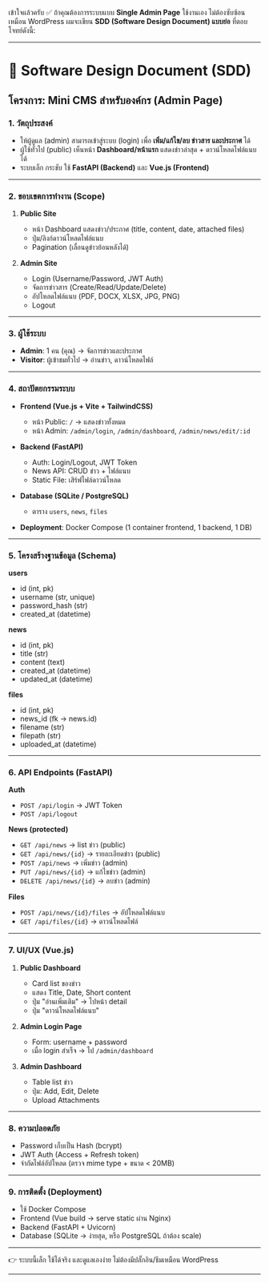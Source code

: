 เข้าใจแล้วครับ ✅
ถ้าคุณต้องการระบบแบบ **Single Admin Page** ใช้งานเอง ไม่ต้องซับซ้อนเหมือน WordPress ผมจะเขียน **SDD (Software Design Document) แบบย่อ** ที่ตอบโจทย์ดังนี้:

---

# 📑 Software Design Document (SDD)

## โครงการ: Mini CMS สำหรับองค์กร (Admin Page)

### 1. วัตถุประสงค์

* ให้ผู้ดูแล (admin) สามารถเข้าสู่ระบบ (login) เพื่อ **เพิ่ม/แก้ไข/ลบ ข่าวสาร และประกาศ** ได้
* ผู้ใช้ทั่วไป (public) เห็นหน้า **Dashboard/หน้าแรก** แสดงข่าวล่าสุด + ดาวน์โหลดไฟล์แนบได้
* ระบบเล็ก กระชับ ใช้ **FastAPI (Backend)** และ **Vue.js (Frontend)**

---

### 2. ขอบเขตการทำงาน (Scope)

1. **Public Site**

   * หน้า Dashboard แสดงข่าว/ประกาศ (title, content, date, attached files)
   * ปุ่ม/ลิงก์ดาวน์โหลดไฟล์แนบ
   * Pagination (เลื่อนดูข่าวย้อนหลังได้)

2. **Admin Site**

   * Login (Username/Password, JWT Auth)
   * จัดการข่าวสาร (Create/Read/Update/Delete)
   * อัปโหลดไฟล์แนบ (PDF, DOCX, XLSX, JPG, PNG)
   * Logout

---

### 3. ผู้ใช้ระบบ

* **Admin**: 1 คน (คุณ) → จัดการข่าวและประกาศ
* **Visitor**: ผู้เข้าชมทั่วไป → อ่านข่าว, ดาวน์โหลดไฟล์

---

### 4. สถาปัตยกรรมระบบ

* **Frontend (Vue.js + Vite + TailwindCSS)**

  * หน้า Public: `/` → แสดงข่าวทั้งหมด
  * หน้า Admin: `/admin/login`, `/admin/dashboard`, `/admin/news/edit/:id`
* **Backend (FastAPI)**

  * Auth: Login/Logout, JWT Token
  * News API: CRUD ข่าว + ไฟล์แนบ
  * Static File: เสิร์ฟไฟล์ดาวน์โหลด
* **Database (SQLite / PostgreSQL)**

  * ตาราง `users`, `news`, `files`
* **Deployment**: Docker Compose (1 container frontend, 1 backend, 1 DB)

---

### 5. โครงสร้างฐานข้อมูล (Schema)

**users**

* id (int, pk)
* username (str, unique)
* password\_hash (str)
* created\_at (datetime)

**news**

* id (int, pk)
* title (str)
* content (text)
* created\_at (datetime)
* updated\_at (datetime)

**files**

* id (int, pk)
* news\_id (fk → news.id)
* filename (str)
* filepath (str)
* uploaded\_at (datetime)

---

### 6. API Endpoints (FastAPI)

**Auth**

* `POST /api/login` → JWT Token
* `POST /api/logout`

**News (protected)**

* `GET /api/news` → list ข่าว (public)
* `GET /api/news/{id}` → รายละเอียดข่าว (public)
* `POST /api/news` → เพิ่มข่าว (admin)
* `PUT /api/news/{id}` → แก้ไขข่าว (admin)
* `DELETE /api/news/{id}` → ลบข่าว (admin)

**Files**

* `POST /api/news/{id}/files` → อัปโหลดไฟล์แนบ
* `GET /api/files/{id}` → ดาวน์โหลดไฟล์

---

### 7. UI/UX (Vue.js)

1. **Public Dashboard**

   * Card list ของข่าว
   * แสดง Title, Date, Short content
   * ปุ่ม "อ่านเพิ่มเติม" → ไปหน้า detail
   * ปุ่ม "ดาวน์โหลดไฟล์แนบ"

2. **Admin Login Page**

   * Form: username + password
   * เมื่อ login สำเร็จ → ไป `/admin/dashboard`

3. **Admin Dashboard**

   * Table list ข่าว
   * ปุ่ม: Add, Edit, Delete
   * Upload Attachments

---

### 8. ความปลอดภัย

* Password เก็บเป็น Hash (bcrypt)
* JWT Auth (Access + Refresh token)
* จำกัดไฟล์อัปโหลด (ตรวจ mime type + ขนาด < 20MB)

---

### 9. การติดตั้ง (Deployment)

* ใช้ Docker Compose
* Frontend (Vue build → serve static ผ่าน Nginx)
* Backend (FastAPI + Uvicorn)
* Database (SQLite → ง่ายสุด, หรือ PostgreSQL ถ้าต้อง scale)

---

👉 ระบบนี้เล็ก ใช้ได้จริง และดูแลเองง่าย ไม่ต้องมีปลั๊กอิน/ธีมเหมือน WordPress

---


